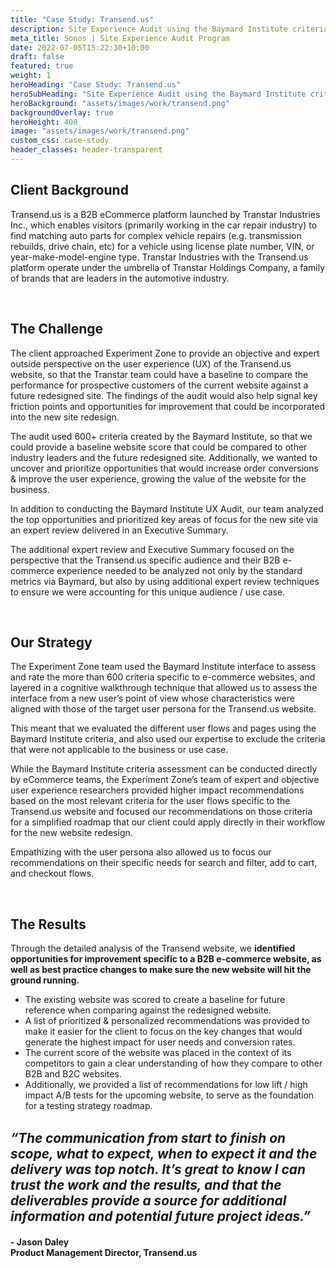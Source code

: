 ```yaml
---
title: "Case Study: Transend.us"
description: Site Experience Audit using the Baymard Institute criteria to help a lead automotive industry client identify user flow improvement opportunities ahead of website redesign
meta_title: Sonos | Site Experience Audit Program
date: 2022-07-05T15:22:30+10:00
draft: false
featured: true
weight: 1
heroHeading: "Case Study: Transend.us"
heroSubHeading: "Site Experience Audit using the Baymard Institute criteria to help a lead automotive industry client identify user flow improvement opportunities ahead of website redesign"
heroBackground: "assets/images/work/transend.png"
backgroundOverlay: true
heroHeight: 400
image: "assets/images/work/transend.png"
custom_css: case-study
header_classes: header-transparent
---
```


## Client Background

Transend.us is a B2B eCommerce platform launched by Transtar Industries Inc.,  which enables visitors (primarily working in the car repair industry) to find matching auto parts for complex vehicle repairs (e.g. transmission rebuilds, drive chain, etc) for a vehicle using license plate number, VIN, or year-make-model-engine type. Transtar Industries with the Transend.us platform operate under the umbrella of Transtar Holdings Company, a family of brands that are leaders in the automotive industry. 

<br>

## The Challenge

The client approached Experiment Zone to provide an objective and expert outside perspective on the user experience (UX) of the Transend.us website, so that the Transtar team could have a baseline to compare the performance for prospective customers of the current website against a future redesigned site. The findings of the audit would also help signal key friction points and opportunities for improvement that could be incorporated into the new site redesign. 

The audit used 600+ criteria created by the Baymard Institute, so that we could provide a baseline website score that could be compared to other industry leaders and the future redesigned site.  Additionally, we wanted to uncover and prioritize opportunities that would increase order conversions & improve the user experience,  growing the value of the website for the business.

In addition to conducting the Baymard Institute UX Audit, our team analyzed the top opportunities and prioritized key areas of focus for the new site via an expert review delivered in an Executive Summary.  

The additional expert review and Executive Summary focused on the perspective that the Transend.us specific audience and their B2B e-commerce experience needed to be analyzed not only by the standard metrics via Baymard, but also by using additional expert review techniques to ensure we were accounting for this unique audience / use case. 


<br>

## Our Strategy

The Experiment Zone team used the Baymard Institute interface to assess and rate the more than 600 criteria specific to e-commerce websites, and layered in a cognitive walkthrough technique that allowed us to assess the interface from a new user’s point of view whose characteristics were aligned with those of the target user persona for the Transend.us website. 

This meant that  we evaluated the different user flows and pages using the Baymard Institute criteria, and also used our expertise to exclude the criteria that were not applicable to the business or use case.

While the Baymard Institute criteria assessment can be conducted directly by eCommerce teams, the Experiment Zone’s team of expert and objective user experience researchers provided higher impact recommendations based on the most relevant criteria for the user flows specific to the Transend.us website and focused our recommendations on those criteria for a simplified roadmap that our client could apply directly in their workflow for the new website redesign. 

Empathizing with the user persona also allowed us to focus our recommendations on their specific needs for search and filter, add to cart, and checkout flows. 


<br>

## The Results

Through the detailed analysis of the Transend website, we **identified opportunities for improvement specific to a B2B e-commerce website, as well as best practice changes to make sure the new website will hit the ground running.**


<ul>
    <li>The existing website was scored to create a baseline for future reference when comparing against the redesigned website.  </li>
    <li>A list of prioritized & personalized recommendations was provided to make it easier for the client to focus on the key changes that would generate the highest impact for user needs and conversion rates.  </li>
    <li>The current score of the website was placed in the context of its competitors to gain a clear understanding of how they compare to other B2B and B2C websites. 
  </li>
    <li>Additionally, we provided a list of recommendations for low lift / high impact A/B tests for the upcoming website, to serve as the foundation for a testing strategy roadmap. 
  </li>
</ul>


<br>

<div><b><i style="font-size: 1.3rem">“The communication from start to finish on scope, what to expect, when to expect it and the delivery was top notch. It’s great to know I can trust the work and the results, and that the deliverables provide a source for additional information and potential future project ideas.”</i></b>
</div>
<div class="container">
    <div class="row ml-1">
        <div class="col-12 col-md-6">
            <h4 class="pt-1 ml-1 text-left">- Jason Daley <br> Product Management Director, Transend.us</h4>
        </div>
    </div>
</div>

<br>

